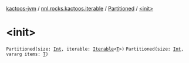 [kactoos-jvm](../../index.md) / [nnl.rocks.kactoos.iterable](../index.md) / [Partitioned](index.md) / [&lt;init&gt;](./-init-.md)

# &lt;init&gt;

`Partitioned(size: `[`Int`](https://kotlinlang.org/api/latest/jvm/stdlib/kotlin/-int/index.html)`, iterable: `[`Iterable`](https://kotlinlang.org/api/latest/jvm/stdlib/kotlin.collections/-iterable/index.html)`<`[`T`](index.md#T)`>)`
`Partitioned(size: `[`Int`](https://kotlinlang.org/api/latest/jvm/stdlib/kotlin/-int/index.html)`, vararg items: `[`T`](index.md#T)`)`